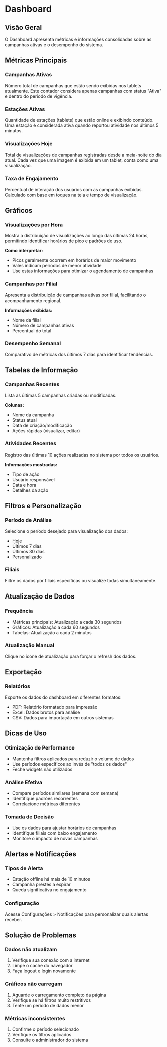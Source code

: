 # Dashboard

## Visão Geral

O Dashboard apresenta métricas e informações consolidadas sobre as campanhas ativas e o desempenho do sistema.

## Métricas Principais

### Campanhas Ativas
Número total de campanhas que estão sendo exibidas nos tablets atualmente. Este contador considera apenas campanhas com status "Ativa" e dentro do período de vigência.

### Estações Ativas
Quantidade de estações (tablets) que estão online e exibindo conteúdo. Uma estação é considerada ativa quando reportou atividade nos últimos 5 minutos.

### Visualizações Hoje
Total de visualizações de campanhas registradas desde a meia-noite do dia atual. Cada vez que uma imagem é exibida em um tablet, conta como uma visualização.

### Taxa de Engajamento
Percentual de interação dos usuários com as campanhas exibidas. Calculado com base em toques na tela e tempo de visualização.

## Gráficos

### Visualizações por Hora
Mostra a distribuição de visualizações ao longo das últimas 24 horas, permitindo identificar horários de pico e padrões de uso.

**Como interpretar:**
- Picos geralmente ocorrem em horários de maior movimento
- Vales indicam períodos de menor atividade
- Use estas informações para otimizar o agendamento de campanhas

### Campanhas por Filial
Apresenta a distribuição de campanhas ativas por filial, facilitando o acompanhamento regional.

**Informações exibidas:**
- Nome da filial
- Número de campanhas ativas
- Percentual do total

### Desempenho Semanal
Comparativo de métricas dos últimos 7 dias para identificar tendências.

## Tabelas de Informação

### Campanhas Recentes
Lista as últimas 5 campanhas criadas ou modificadas.

**Colunas:**
- Nome da campanha
- Status atual
- Data de criação/modificação
- Ações rápidas (visualizar, editar)

### Atividades Recentes
Registro das últimas 10 ações realizadas no sistema por todos os usuários.

**Informações mostradas:**
- Tipo de ação
- Usuário responsável
- Data e hora
- Detalhes da ação

## Filtros e Personalização

### Período de Análise
Selecione o período desejado para visualização dos dados:
- Hoje
- Últimos 7 dias
- Últimos 30 dias
- Personalizado

### Filiais
Filtre os dados por filiais específicas ou visualize todas simultaneamente.

## Atualização de Dados

### Frequência
- Métricas principais: Atualização a cada 30 segundos
- Gráficos: Atualização a cada 60 segundos
- Tabelas: Atualização a cada 2 minutos

### Atualização Manual
Clique no ícone de atualização para forçar o refresh dos dados.

## Exportação

### Relatórios
Exporte os dados do dashboard em diferentes formatos:
- PDF: Relatório formatado para impressão
- Excel: Dados brutos para análise
- CSV: Dados para importação em outros sistemas

## Dicas de Uso

### Otimização de Performance
- Mantenha filtros aplicados para reduzir o volume de dados
- Use períodos específicos ao invés de "todos os dados"
- Feche widgets não utilizados

### Análise Efetiva
- Compare períodos similares (semana com semana)
- Identifique padrões recorrentes
- Correlacione métricas diferentes

### Tomada de Decisão
- Use os dados para ajustar horários de campanhas
- Identifique filiais com baixo engajamento
- Monitore o impacto de novas campanhas

## Alertas e Notificações

### Tipos de Alerta
- Estação offline há mais de 10 minutos
- Campanha prestes a expirar
- Queda significativa no engajamento

### Configuração
Acesse Configurações > Notificações para personalizar quais alertas receber.

## Solução de Problemas

### Dados não atualizam
1. Verifique sua conexão com a internet
2. Limpe o cache do navegador
3. Faça logout e login novamente

### Gráficos não carregam
1. Aguarde o carregamento completo da página
2. Verifique se há filtros muito restritivos
3. Tente um período de dados menor

### Métricas inconsistentes
1. Confirme o período selecionado
2. Verifique os filtros aplicados
3. Consulte o administrador do sistema